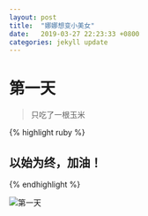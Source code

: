 ```yaml
---
layout: post
title:  "娜娜想变小美女"
date:   2019-03-27 22:23:33 +0800
categories: jekyll update 
---
```

# 第一天
>只吃了一根玉米

{% highlight ruby %}
## 以始为终，加油！
{% endhighlight %}

![第一天]({{site.url}}/img/2019-03-28m.jpg)






